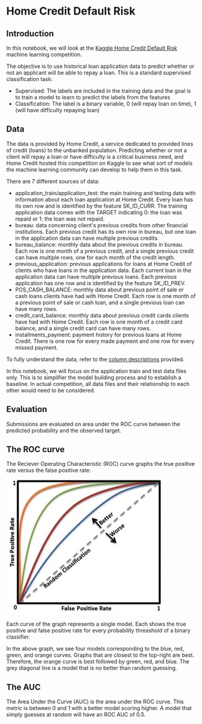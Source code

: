 # Home Credit Default Risk

## Introduction
In this notebook, we will look at the [Kaggle Home Credit Default Risk](https://www.kaggle.com/c/home-credit-default-risk "Kaggle Home Credit Default Risk")  machine learning competition.

The objective is to use historical loan application data to predict whether or not an applicant will be able to repay a loan. This is a standard supervised classification task:

* Supervised: The labels are included in the training data and the goal is to train a model to learn to predict the labels from the features
* Classification: The label is a binary variable, 0 (will repay loan on time), 1 (will have difficulty repaying loan)

## Data
The data is provided by Home Credit, a service dedicated to provided lines of credit (loans) to the unbanked population. Predicting whether or not a client will repay a loan or have difficulty is a critical business need, and Home Credit hosted this competition on Kaggle to see what sort of models the machine learning community can develop to help them in this task.

There are 7 different sources of data:

* application_train/application_test: the main training and testing data with information about each loan application at Home Credit. Every loan has its own row and is identified by the feature SK_ID_CURR. The training application data comes with the TARGET indicating 0: the loan was repaid or 1: the loan was not repaid.
* bureau: data concerning client's previous credits from other financial institutions. Each previous credit has its own row in bureau, but one loan in the application data can have multiple previous credits.
* bureau_balance: monthly data about the previous credits in bureau. Each row is one month of a previous credit, and a single previous credit can have multiple rows, one for each month of the credit length.
* previous_application: previous applications for loans at Home Credit of clients who have loans in the application data. Each current loan in the application data can have multiple previous loans. Each previous application has one row and is identified by the feature SK_ID_PREV.
* POS_CASH_BALANCE: monthly data about previous point of sale or cash loans clients have had with Home Credit. Each row is one month of a previous point of sale or cash loan, and a single previous loan can have many rows.
* credit_card_balance: monthly data about previous credit cards clients have had with Home Credit. Each row is one month of a credit card balance, and a single credit card can have many rows.
* installments_payment: payment history for previous loans at Home Credit. There is one row for every made payment and one row for every missed payment.

To fully understand the data, refer to the [column descriptions](https://github.com/MAKAnalytics/Kaggle/blob/master/Practice/Home%20Credit%20Default%20Risk/data/HomeCredit_columns_description.csv) provided.

In this notebook, we will focus on the application train and test data files only. This is to simplifier the model building process and to establish a baseline. In actual competition, all data files and their relationship to each other would need to be considered. 

## Evaluation
Submissions are evaluated on area under the ROC curve between the predicted probability and the observed target.

## The ROC curve
The Reciever Operating Characteristic (ROC) curve graphs the true positive rate versus the false positive rate: 

![alt text][logo]

[logo]: https://github.com/MAKAnalytics/Kaggle/blob/master/Practice/Home%20Credit%20Default%20Risk/images/roc_curve.jpg "ROC curve"

Each curve of the graph represents a single model. Each shows the true positive and false positive rate for every probability threashold of a binary classifier.

In the above graph, we see four models corresponding to the blue, red, green, and orange curves. Graphs that are closest to the top-right are best. Therefore, the orange curve is best followed by green, red, and blue. The grey diagonal line is a model that is no better than random guessing.

## The AUC
The Area Under the Curve (AUC) is the area under the ROC curve. This metric is between 0 and 1 with a better model scoring higher. A model that simply guesses at random will have an ROC AUC of 0.5.

